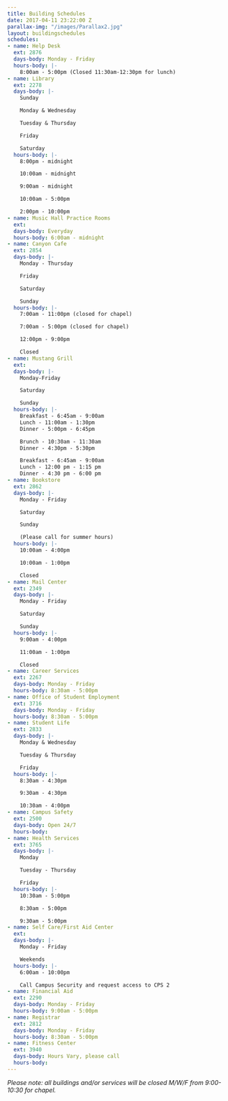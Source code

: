 ```yaml
---
title: Building Schedules
date: 2017-04-11 23:22:00 Z
parallax-img: "/images/Parallax2.jpg"
layout: buildingschedules
schedules:
- name: Help Desk
  ext: 2876
  days-body: Monday - Friday
  hours-body: |-
    8:00am - 5:00pm (Closed 11:30am-12:30pm for lunch)
- name: Library
  ext: 2278
  days-body: |-
    Sunday

    Monday & Wednesday

    Tuesday & Thursday

    Friday

    Saturday
  hours-body: |-
    8:00pm - midnight

    10:00am - midnight

    9:00am - midnight

    10:00am - 5:00pm

    2:00pm - 10:00pm
- name: Music Hall Practice Rooms
  ext:
  days-body: Everyday
  hours-body: 6:00am - midnight
- name: Canyon Cafe
  ext: 2854
  days-body: |-
    Monday - Thursday

    Friday

    Saturday

    Sunday
  hours-body: |-
    7:00am - 11:00pm (closed for chapel)

    7:00am - 5:00pm (closed for chapel)

    12:00pm - 9:00pm

    Closed
- name: Mustang Grill
  ext:
  days-body: |-
    Monday-Friday

    Saturday

    Sunday
  hours-body: |-
    Breakfast - 6:45am - 9:00am
    Lunch - 11:00am - 1:30pm
    Dinner - 5:00pm - 6:45pm

    Brunch - 10:30am - 11:30am
    Dinner - 4:30pm - 5:30pm

    Breakfast - 6:45am - 9:00am
    Lunch - 12:00 pm - 1:15 pm
    Dinner - 4:30 pm - 6:00 pm
- name: Bookstore
  ext: 2862
  days-body: |-
    Monday - Friday

    Saturday

    Sunday

    (Please call for summer hours)
  hours-body: |-
    10:00am - 4:00pm

    10:00am - 1:00pm

    Closed
- name: Mail Center
  ext: 2349
  days-body: |-
    Monday - Friday

    Saturday

    Sunday
  hours-body: |-
    9:00am - 4:00pm

    11:00am - 1:00pm

    Closed
- name: Career Services
  ext: 2267
  days-body: Monday - Friday
  hours-body: 8:30am - 5:00pm
- name: Office of Student Employment
  ext: 3716
  days-body: Monday - Friday
  hours-body: 8:30am - 5:00pm
- name: Student Life
  ext: 2833
  days-body: |-
    Monday & Wednesday

    Tuesday & Thursday

    Friday
  hours-body: |-
    8:30am - 4:30pm

    9:30am - 4:30pm

    10:30am - 4:00pm
- name: Campus Safety
  ext: 2500
  days-body: Open 24/7
  hours-body:
- name: Health Services
  ext: 3765
  days-body: |-
    Monday

    Tuesday - Thursday

    Friday
  hours-body: |-
    10:30am - 5:00pm

    8:30am - 5:00pm

    9:30am - 5:00pm
- name: Self Care/First Aid Center
  ext:
  days-body: |-
    Monday - Friday

    Weekends
  hours-body: |-
    6:00am - 10:00pm

    Call Campus Security and request access to CPS 2
- name: Financial Aid
  ext: 2290
  days-body: Monday - Friday
  hours-body: 9:00am - 5:00pm
- name: Registrar
  ext: 2812
  days-body: Monday - Friday
  hours-body: 8:30am - 5:00pm
- name: Fitness Center
  ext: 3940
  days-body: Hours Vary, please call
  hours-body:
---
```

*Please note: all buildings and/or services will be closed M/W/F from 9:00-10:30 for chapel.*
